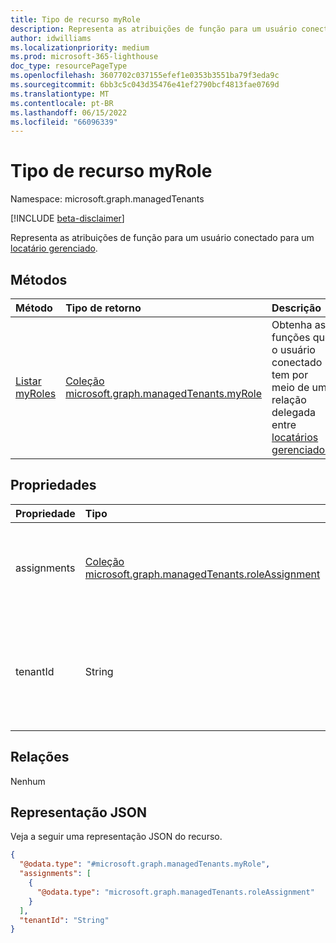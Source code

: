 ```yaml
---
title: Tipo de recurso myRole
description: Representa as atribuições de função para um usuário conectado para um locatário gerenciado.
author: idwilliams
ms.localizationpriority: medium
ms.prod: microsoft-365-lighthouse
doc_type: resourcePageType
ms.openlocfilehash: 3607702c037155efef1e0353b3551ba79f3eda9c
ms.sourcegitcommit: 6bb3c5c043d35476e41ef2790bcf4813fae0769d
ms.translationtype: MT
ms.contentlocale: pt-BR
ms.lasthandoff: 06/15/2022
ms.locfileid: "66096339"
---
```

# <a name="myrole-resource-type"></a>Tipo de recurso myRole

Namespace: microsoft.graph.managedTenants

[!INCLUDE [beta-disclaimer](../../includes/beta-disclaimer.md)]

Representa as atribuições de função para um usuário conectado para um [locatário gerenciado](../resources/managedtenants-tenant.md).

## <a name="methods"></a>Métodos
|Método|Tipo de retorno|Descrição|
|:---|:---|:---|
|[Listar myRoles](../api/managedtenants-managedtenant-list-myroles.md)|[Coleção microsoft.graph.managedTenants.myRole](../resources/managedtenants-myrole.md)|Obtenha as funções que o usuário conectado tem por meio de uma relação delegada entre [locatários gerenciados](../resources/managedtenants-tenant.md).|

## <a name="properties"></a>Propriedades
|Propriedade|Tipo|Descrição|
|:---|:---|:---|
|assignments|[Coleção microsoft.graph.managedTenants.roleAssignment](../resources/managedtenants-roleassignment.md)|Uma coleção de atribuições de função para o [locatário gerenciado](../resources/managedtenants-tenant.md).|
|tenantId|String|O Azure Active Directory de locatário do locatário [gerenciado](../resources/managedtenants-tenant.md). Opcional. Somente leitura.|

## <a name="relationships"></a>Relações
Nenhum

## <a name="json-representation"></a>Representação JSON
Veja a seguir uma representação JSON do recurso.
<!-- {
  "blockType": "resource",
  "keyProperty": "id",
  "@odata.type": "microsoft.graph.managedTenants.myRole",
  "openType": false
}
-->
``` json
{
  "@odata.type": "#microsoft.graph.managedTenants.myRole",
  "assignments": [
    {
      "@odata.type": "microsoft.graph.managedTenants.roleAssignment"
    }
  ],
  "tenantId": "String"
}
```
